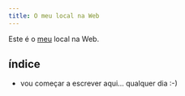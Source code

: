 ```yaml
---
title: O meu local na Web
---
```


Este é o [meu](mailto:jorge.fœnetcabo.pt) local na Web.

## índice

- vou começar a escrever aqui... qualquer dia :-)
